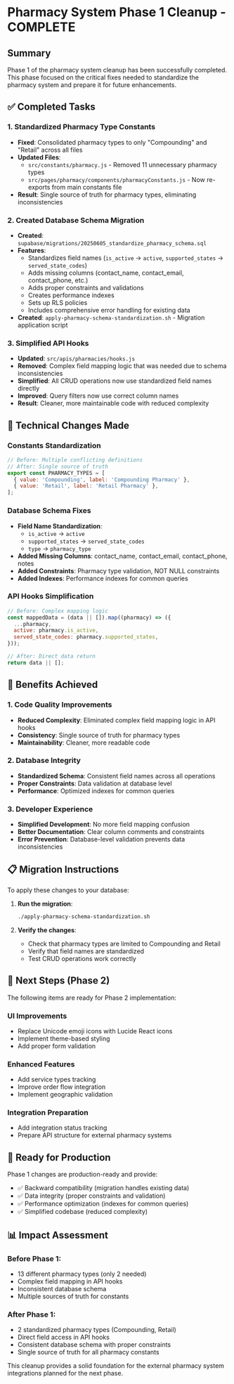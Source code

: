 # Pharmacy System Phase 1 Cleanup - COMPLETE

## Summary

Phase 1 of the pharmacy system cleanup has been successfully completed. This phase focused on the critical fixes needed to standardize the pharmacy system and prepare it for future enhancements.

## ✅ Completed Tasks

### 1. Standardized Pharmacy Type Constants
- **Fixed**: Consolidated pharmacy types to only "Compounding" and "Retail" across all files
- **Updated Files**:
  - `src/constants/pharmacy.js` - Removed 11 unnecessary pharmacy types
  - `src/pages/pharmacy/components/pharmacyConstants.js` - Now re-exports from main constants file
- **Result**: Single source of truth for pharmacy types, eliminating inconsistencies

### 2. Created Database Schema Migration
- **Created**: `supabase/migrations/20250605_standardize_pharmacy_schema.sql`
- **Features**:
  - Standardizes field names (`is_active` → `active`, `supported_states` → `served_state_codes`)
  - Adds missing columns (contact_name, contact_email, contact_phone, etc.)
  - Adds proper constraints and validations
  - Creates performance indexes
  - Sets up RLS policies
  - Includes comprehensive error handling for existing data
- **Created**: `apply-pharmacy-schema-standardization.sh` - Migration application script

### 3. Simplified API Hooks
- **Updated**: `src/apis/pharmacies/hooks.js`
- **Removed**: Complex field mapping logic that was needed due to schema inconsistencies
- **Simplified**: All CRUD operations now use standardized field names directly
- **Improved**: Query filters now use correct column names
- **Result**: Cleaner, more maintainable code with reduced complexity

## 🔧 Technical Changes Made

### Constants Standardization
```javascript
// Before: Multiple conflicting definitions
// After: Single source of truth
export const PHARMACY_TYPES = [
  { value: 'Compounding', label: 'Compounding Pharmacy' },
  { value: 'Retail', label: 'Retail Pharmacy' },
];
```

### Database Schema Fixes
- **Field Name Standardization**:
  - `is_active` → `active`
  - `supported_states` → `served_state_codes`
  - `type` → `pharmacy_type`
- **Added Missing Columns**: contact_name, contact_email, contact_phone, notes
- **Added Constraints**: Pharmacy type validation, NOT NULL constraints
- **Added Indexes**: Performance indexes for common queries

### API Hooks Simplification
```javascript
// Before: Complex mapping logic
const mappedData = (data || []).map((pharmacy) => ({
  ...pharmacy,
  active: pharmacy.is_active,
  served_state_codes: pharmacy.supported_states,
}));

// After: Direct data return
return data || [];
```

## 🎯 Benefits Achieved

### 1. Code Quality Improvements
- **Reduced Complexity**: Eliminated complex field mapping logic in API hooks
- **Consistency**: Single source of truth for pharmacy types
- **Maintainability**: Cleaner, more readable code

### 2. Database Integrity
- **Standardized Schema**: Consistent field names across all operations
- **Proper Constraints**: Data validation at database level
- **Performance**: Optimized indexes for common queries

### 3. Developer Experience
- **Simplified Development**: No more field mapping confusion
- **Better Documentation**: Clear column comments and constraints
- **Error Prevention**: Database-level validation prevents data inconsistencies

## 📋 Migration Instructions

To apply these changes to your database:

1. **Run the migration**:
   ```bash
   ./apply-pharmacy-schema-standardization.sh
   ```

2. **Verify the changes**:
   - Check that pharmacy types are limited to Compounding and Retail
   - Verify that field names are standardized
   - Test CRUD operations work correctly

## 🔄 Next Steps (Phase 2)

The following items are ready for Phase 2 implementation:

### UI Improvements
- Replace Unicode emoji icons with Lucide React icons
- Implement theme-based styling
- Add proper form validation

### Enhanced Features
- Add service types tracking
- Improve order flow integration
- Implement geographic validation

### Integration Preparation
- Add integration status tracking
- Prepare API structure for external pharmacy systems

## 🚀 Ready for Production

Phase 1 changes are production-ready and provide:
- ✅ Backward compatibility (migration handles existing data)
- ✅ Data integrity (proper constraints and validation)
- ✅ Performance optimization (indexes for common queries)
- ✅ Simplified codebase (reduced complexity)

## 📊 Impact Assessment

### Before Phase 1:
- 13 different pharmacy types (only 2 needed)
- Complex field mapping in API hooks
- Inconsistent database schema
- Multiple sources of truth for constants

### After Phase 1:
- 2 standardized pharmacy types (Compounding, Retail)
- Direct field access in API hooks
- Consistent database schema with proper constraints
- Single source of truth for all pharmacy constants

This cleanup provides a solid foundation for the external pharmacy system integrations planned for the next phase.
